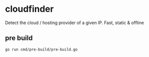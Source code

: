 # cloudfinder  

Detect the cloud / hosting provider of a given IP. Fast, static &amp; offline

## pre build

`go run cmd/pre-build/pre-build.go`